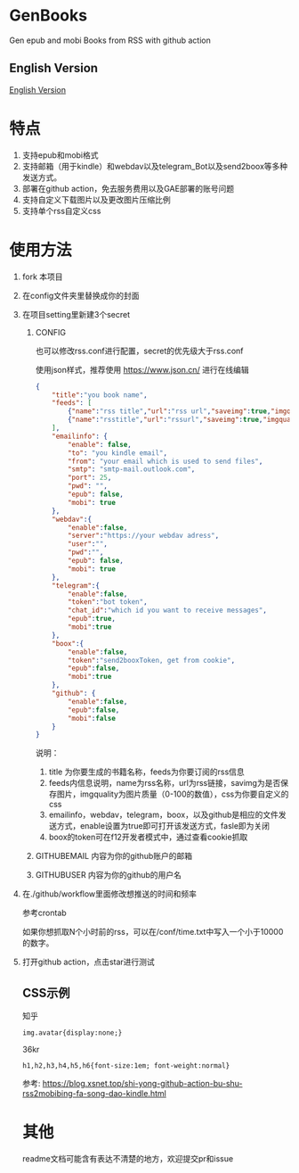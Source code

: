 # GenBooks
Gen epub and mobi Books from RSS with github action

## English Version

[English Version](./README-EN.md)

# 特点

1. 支持epub和mobi格式
2. 支持邮箱（用于kindle）和webdav以及telegram_Bot以及send2boox等多种发送方式。
3. 部署在github action，免去服务费用以及GAE部署的账号问题
4. 支持自定义下载图片以及更改图片压缩比例
5. 支持单个rss自定义css

# 使用方法

1. fork 本项目

2. 在config文件夹里替换成你的封面

3. 在项目setting里新建3个secret

   1. CONFIG

        也可以修改rss.conf进行配置，secret的优先级大于rss.conf

      使用json样式，推荐使用 https://www.json.cn/ 进行在线编辑

      ```json
      {
          "title":"you book name",
          "feeds": [
              {"name":"rss title","url":"rss url","saveimg":true,"imgquality":20},
              {"name":"rsstitle","url":"rssurl","saveimg":true,"imgquality":20,"css":"img.avatar,a.originUrl,div.view-more{display:none;}span.bio,span.author{font-size:0.7em;}div.question{margin-bottom:2cm;}"}
          ],
          "emailinfo": {
              "enable": false,
              "to": "you kindle email",
              "from": "your email which is used to send files",
              "smtp": "smtp-mail.outlook.com",
              "port": 25,
              "pwd": "",
              "epub": false,
              "mobi": true
          },
          "webdav":{
              "enable":false,
              "server":"https://your webdav adress",
              "user":"",
              "pwd":"",
              "epub": false,
              "mobi": true
          },
          "telegram":{
              "enable":false,
              "token":"bot token",
              "chat_id":"which id you want to receive messages",
              "epub":true,
              "mobi":true
          },
          "boox":{
              "enable":false,
              "token":"send2booxToken, get from cookie",
              "epub":false,
              "mobi":true
          },
          "github": {
              "enable":false,
              "epub":false,
              "mobi":false
          }
      }
      
      ```

      说明：

      1. title 为你要生成的书籍名称，feeds为你要订阅的rss信息
      2. feeds内信息说明，name为rss名称，url为rss链接，savimg为是否保存图片，imgquality为图片质量（0-100的数值），css为你要自定义的css
      3. emailinfo，webdav，telegram，boox，以及github是相应的文件发送方式，enable设置为true即可打开该发送方式，fasle即为关闭
      4. boox的token可在f12开发者模式中，通过查看cookie抓取

   2. GITHUBEMAIL 内容为你的github账户的邮箱

   3. GITHUBUSER 内容为你的github的用户名

4. 在./github/workflow里面修改想推送的时间和频率

   参考crontab

   如果你想抓取N个小时前的rss，可以在/conf/time.txt中写入一个小于10000的数字。

5. 打开github action，点击star进行测试

   ## CSS示例

   知乎

   `img.avatar{display:none;}`

   36kr

   `h1,h2,h3,h4,h5,h6{font-size:1em; font-weight:normal}`

   参考: https://blog.xsnet.top/shi-yong-github-action-bu-shu-rss2mobibing-fa-song-dao-kindle.html

   # 其他

   readme文档可能含有表达不清楚的地方，欢迎提交pr和issue


